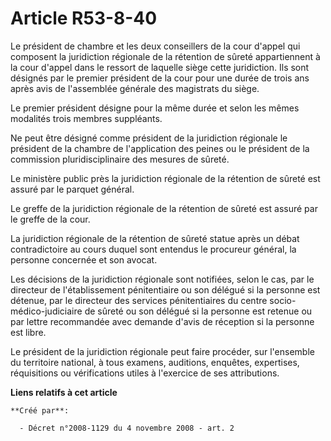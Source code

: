 # Article R53-8-40

Le président de chambre et les deux conseillers de la cour d'appel qui composent la juridiction régionale de la rétention de
sûreté appartiennent à la cour d'appel dans le ressort de laquelle siège cette juridiction. Ils sont désignés par le premier
président de la cour pour une durée de trois ans après avis de l'assemblée générale des magistrats du siège. 

Le premier président désigne pour la même durée et selon les mêmes modalités trois membres suppléants. 

Ne peut être désigné comme président de la juridiction régionale le président de la chambre de l'application des peines ou le
président de la commission pluridisciplinaire des mesures de sûreté. 

Le ministère public près la juridiction régionale de la rétention de sûreté est assuré par le parquet général. 

Le greffe de la juridiction régionale de la rétention de sûreté est assuré par le greffe de la cour. 

La juridiction régionale de la rétention de sûreté statue après un débat contradictoire au cours duquel sont entendus le
procureur général, la personne concernée et son avocat. 

Les décisions de la juridiction régionale sont notifiées, selon le cas, par le directeur de l'établissement pénitentiaire ou
son délégué si la personne est détenue, par le directeur des services pénitentiaires du centre socio-médico-judiciaire de
sûreté ou son délégué si la personne est retenue ou par lettre recommandée avec demande d'avis de réception si la personne
est libre. 

Le président de la juridiction régionale peut faire procéder, sur l'ensemble du territoire national, à tous examens,
auditions, enquêtes, expertises, réquisitions ou vérifications utiles à l'exercice de ses attributions.

**Liens relatifs à cet article**

	**Créé par**:

	  - Décret n°2008-1129 du 4 novembre 2008 - art. 2
